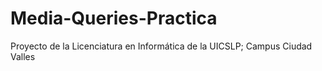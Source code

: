 # Media-Queries-Practica
Proyecto de la Licenciatura en Informática de la UICSLP; Campus Ciudad Valles 

